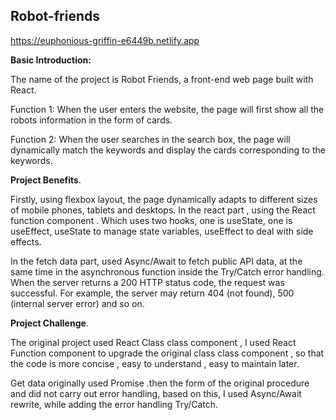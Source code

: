 ## Robot-friends

https://euphonious-griffin-e6449b.netlify.app

**Basic Introduction:** 

The name of the project is Robot Friends, a front-end web page built with React. 

Function 1: When the user enters the website, the page will first show all the robots information in the form of cards. 

Function 2: When the user searches in the search box, the page will dynamically match the keywords and display the cards corresponding to the keywords.

**Project Benefits**. 

Firstly, using flexbox layout, the page dynamically adapts to different sizes of mobile phones, tablets and desktops. In the react part , using the React function component . Which uses two hooks, one is useState, one is useEffect, useState to manage state variables, useEffect to deal with side effects. 

In the fetch data part, used Async/Await to fetch public API data, at the same time in the asynchronous function inside the Try/Catch error handling. When the server returns a 200 HTTP status code, the request was successful. For example, the server may return 404 (not found), 500 (internal server error) and so on.

**Project Challenge**. 

The original project used React Class class component , I used React Function component to upgrade the original class class component , so that the code is more concise , easy to understand , easy to maintain later. 

Get data originally used Promise .then the form of the original procedure and did not carry out error handling, based on this, I used Async/Await rewrite, while adding the error handling Try/Catch.
